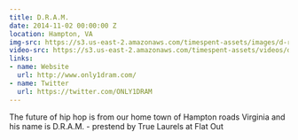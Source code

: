 ```yaml
---
title: D.R.A.M.
date: 2014-11-02 00:00:00 Z
location: Hampton, VA
img-src: https://s3.us-east-2.amazonaws.com/timespent-assets/images/d-r-a-m.png
video-src: https://s3.us-east-2.amazonaws.com/timespent-assets/videos/d-r-a-m.mp4
links:
- name: Website
  url: http://www.only1dram.com/
- name: Twitter
  url: https://twitter.com/ONLY1DRAM
---
```


The future of hip hop is from our home town of Hampton roads Virginia and his name is D.R.A.M. - prestend by True Laurels at Flat Out
